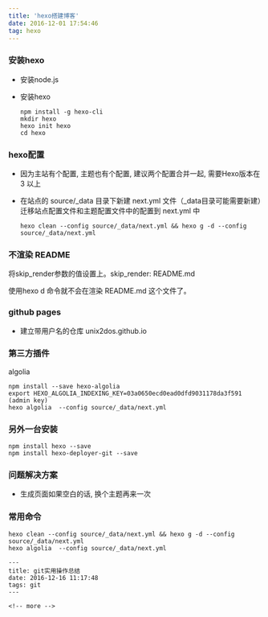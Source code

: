 ```yaml
---
title: 'hexo搭建博客'
date: 2016-12-01 17:54:46
tag: hexo
---
```


### 安装hexo

+ 安装node.js
+ 安装hexo

	```
	npm install -g hexo-cli
	mkdir hexo
	hexo init hexo
	cd hexo
	```

<!-- more -->
### hexo配置

+ 因为主站有个配置, 主题也有个配置, 建议两个配置合并一起, 需要Hexo版本在 3 以上

+ 在站点的 source/_data 目录下新建 next.yml 文件（_data目录可能需要新建）迁移站点配置文件和主题配置文件中的配置到 next.yml 中
  
	```
	hexo clean --config source/_data/next.yml && hexo g -d --config source/_data/next.yml
	```
	
### 不渲染 README

将skip_render参数的值设置上。skip_render: README.md

使用hexo d 命令就不会在渲染 README.md 这个文件了。
	
### github pages

+ 建立带用户名的仓库 unix2dos.github.io

### 第三方插件

algolia

```
npm install --save hexo-algolia
export HEXO_ALGOLIA_INDEXING_KEY=03a0650ecd0ead0dfd9031178da3f591 (admin key)
hexo algolia  --config source/_data/next.yml 
```


### 另外一台安装
	
```
npm install hexo --save
npm install hexo-deployer-git --save
```

### 问题解决方案

+ 生成页面如果空白的话, 换个主题再来一次

### 常用命令

```
hexo clean --config source/_data/next.yml && hexo g -d --config source/_data/next.yml
hexo algolia  --config source/_data/next.yml 

---
title: git实用操作总结
date: 2016-12-16 11:17:48
tags: git
---

<!-- more -->
```